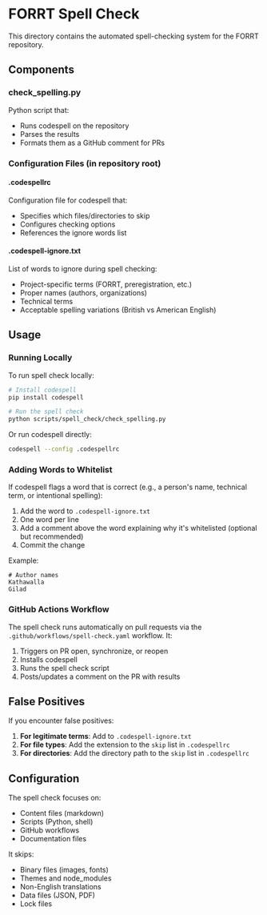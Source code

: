 # FORRT Spell Check

This directory contains the automated spell-checking system for the FORRT repository.

## Components

### check_spelling.py
Python script that:
- Runs codespell on the repository
- Parses the results
- Formats them as a GitHub comment for PRs

### Configuration Files (in repository root)

#### .codespellrc
Configuration file for codespell that:
- Specifies which files/directories to skip
- Configures checking options
- References the ignore words list

#### .codespell-ignore.txt
List of words to ignore during spell checking:
- Project-specific terms (FORRT, preregistration, etc.)
- Proper names (authors, organizations)
- Technical terms
- Acceptable spelling variations (British vs American English)

## Usage

### Running Locally

To run spell check locally:

```bash
# Install codespell
pip install codespell

# Run the spell check
python scripts/spell_check/check_spelling.py
```

Or run codespell directly:

```bash
codespell --config .codespellrc
```

### Adding Words to Whitelist

If codespell flags a word that is correct (e.g., a person's name, technical term, or intentional spelling):

1. Add the word to `.codespell-ignore.txt`
2. One word per line
3. Add a comment above the word explaining why it's whitelisted (optional but recommended)
4. Commit the change

Example:
```
# Author names
Kathawalla
Gilad
```

### GitHub Actions Workflow

The spell check runs automatically on pull requests via the `.github/workflows/spell-check.yaml` workflow. It:

1. Triggers on PR open, synchronize, or reopen
2. Installs codespell
3. Runs the spell check script
4. Posts/updates a comment on the PR with results

## False Positives

If you encounter false positives:

1. **For legitimate terms**: Add to `.codespell-ignore.txt`
2. **For file types**: Add the extension to the `skip` list in `.codespellrc`
3. **For directories**: Add the directory path to the `skip` list in `.codespellrc`

## Configuration

The spell check focuses on:
- Content files (markdown)
- Scripts (Python, shell)
- GitHub workflows
- Documentation files

It skips:
- Binary files (images, fonts)
- Themes and node_modules
- Non-English translations
- Data files (JSON, PDF)
- Lock files
